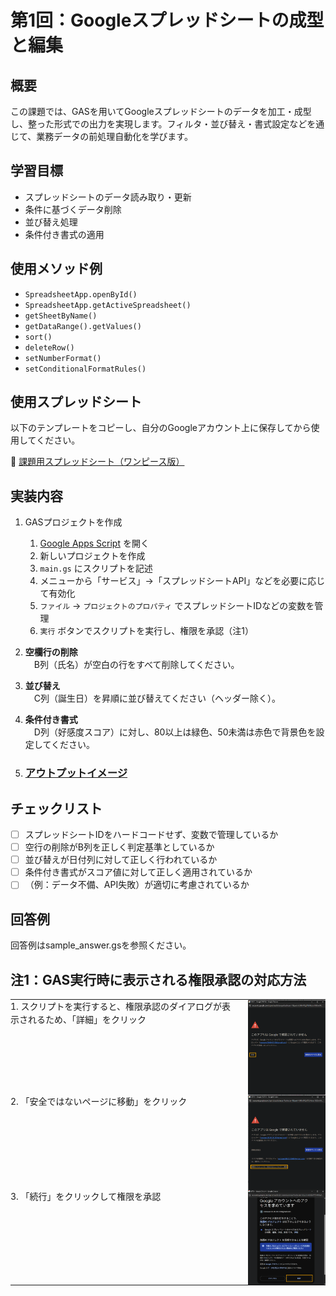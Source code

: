 # 第1回：Googleスプレッドシートの成型と編集

## 概要
この課題では、GASを用いてGoogleスプレッドシートのデータを加工・成型し、整った形式での出力を実現します。フィルタ・並び替え・書式設定などを通じて、業務データの前処理自動化を学びます。

## 学習目標
- スプレッドシートのデータ読み取り・更新
- 条件に基づくデータ削除
- 並び替え処理
- 条件付き書式の適用

## 使用メソッド例
- `SpreadsheetApp.openById()`
- `SpreadsheetApp.getActiveSpreadsheet()`
- `getSheetByName()`
- `getDataRange().getValues()`
- `sort()`
- `deleteRow()`
- `setNumberFormat()`
- `setConditionalFormatRules()`

## 使用スプレッドシート
以下のテンプレートをコピーし、自分のGoogleアカウント上に保存してから使用してください。

📎 [課題用スプレッドシート（ワンピース版）](https://docs.google.com/spreadsheets/d/17c8XHpqRdroOp8WZ2xT1aople-zxKPcOcQo9PGFJ4UU/edit?usp=sharing)

## 実装内容
1. GASプロジェクトを作成
    1. [Google Apps Script](https://script.google.com/) を開く
    1. 新しいプロジェクトを作成
    3. `main.gs` にスクリプトを記述
    4. メニューから「サービス」→「スプレッドシートAPI」などを必要に応じて有効化
    5. `ファイル` → `プロジェクトのプロパティ` でスプレッドシートIDなどの変数を管理
    6. `実行` ボタンでスクリプトを実行し、権限を承認（注1）
2. **空欄行の削除**  
　B列（氏名）が空白の行をすべて削除してください。

2. **並び替え**  
　C列（誕生日）を昇順に並び替えてください（ヘッダー除く）。

3. **条件付き書式**  
　D列（好感度スコア）に対し、80以上は緑色、50未満は赤色で背景色を設定してください。

4. ### [アウトプットイメージ](https://docs.google.com/spreadsheets/d/1BdIJqchof24RIREjekTEbIVhMLpnIkn1d64JnA45b_I/edit?usp=sharing)

## チェックリスト
- [ ] スプレッドシートIDをハードコードせず、変数で管理しているか
- [ ] 空行の削除がB列を正しく判定基準としているか
- [ ] 並び替えが日付列に対して正しく行われているか
- [ ] 条件付き書式がスコア値に対して正しく適用されているか
- [ ] （例：データ不備、API失敗）が適切に考慮されているか

## 回答例
回答例はsample_answer.gsを参照ください。

## 注1：GAS実行時に表示される権限承認の対応方法
<table style="border-collapse: collapse; margin: 0; padding: 0;">
  <!-- 1行目 -->
  <tr>
    <!-- 左セル：ステップ①の説明 -->
    <td style="vertical-align: top; padding: 0 16px 0 0; margin: 0; line-height: 1.5;">
      1. スクリプトを実行すると、権限承認のダイアログが表示されるため、「詳細」をクリック
    </td>
    <!-- 右セル：画像1 -->
    <td style="vertical-align: top; padding: 0; margin: 0;">
      <img src="./img/auth01.png"
           alt="権限承認ダイアログ（ステップ1）"
           width="200"
           style="display: block; margin: 0; padding: 0;">
    </td>
  </tr>

  <!-- 2行目 -->
  <tr>
    <!-- 左セル：ステップ②の説明 -->
    <td style="vertical-align: top; padding: 0 16px 0 0; margin: 0; line-height: 1.5;">
      2. 「安全ではないページに移動」をクリック
    </td>
    <!-- 右セル：画像2 -->
    <td style="vertical-align: top; padding: 0; margin: 0;">
      <img src="./img/auth02.png"
           alt="権限承認ダイアログ（ステップ2）"
           width="200"
           style="display: block; margin: 0; padding: 0;">
    </td>
  </tr>

  <!-- 3行目 -->
  <tr>
    <!-- 左セル：ステップ③の説明 -->
    <td style="vertical-align: top; padding: 0 16px 0 0; margin: 0; line-height: 1.5;">
      3. 「続行」をクリックして権限を承認
    </td>
    <!-- 右セル：画像3 -->
    <td style="vertical-align: top; padding: 0; margin: 0;">
      <img src="./img/auth03.png"
           alt="権限承認ダイアログ（ステップ3）"
           width="200"
           style="display: block; margin: 0; padding: 0;">
    </td>
  </tr>
</table>

